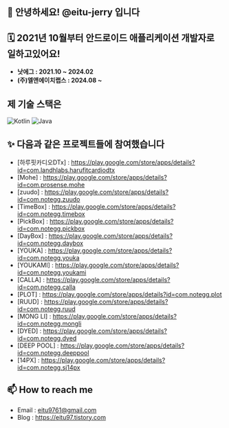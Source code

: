 ## 👋 안녕하세요! @eitu-jerry 입니다
## 🗓️ 2021년 10월부터 안드로이드 애플리케이션 개발자로 일하고있어요!
- <b>낫에그 : 2021.10 ~ 2024.02</b>
- <b>(주)엘앤에이치랩스 : 2024.08 ~</b>
## 제 기술 스택은
![Kotlin](https://img.shields.io/badge/kotlin-%237F52FF.svg?style=for-the-badge&logo=kotlin&logoColor=white) 	![Java](https://img.shields.io/badge/java-%23ED8B00.svg?style=for-the-badge&logo=openjdk&logoColor=white)
## ✨ 다음과 같은 프로젝트들에 참여했습니다
- [하루핏카디오DTx] : https://play.google.com/store/apps/details?id=com.landhlabs.harufitcardiodtx
- [Mohe]       : https://play.google.com/store/apps/details?id=com.prosense.mohe
- [zuudo]      : https://play.google.com/store/apps/details?id=com.notegg.zuudo
- [TimeBox]    : https://play.google.com/store/apps/details?id=com.notegg.timebox
- [PickBox]    : https://play.google.com/store/apps/details?id=com.notegg.pickbox
- [DayBox]     : https://play.google.com/store/apps/details?id=com.notegg.daybox
- [YOUKA]      : https://play.google.com/store/apps/details?id=com.notegg.youka
- [YOUKAMI]    : https://play.google.com/store/apps/details?id=com.notegg.youkami
- [CALLA]      : https://play.google.com/store/apps/details?id=com.notegg.calla
- [PLOT]       : https://play.google.com/store/apps/details?id=com.notegg.plot
- [RUUD]       : https://play.google.com/store/apps/details?id=com.notegg.ruud
- [MONG LI]    : https://play.google.com/store/apps/details?id=com.notegg.mongli
- [DYED]       : https://play.google.com/store/apps/details?id=com.notegg.dyed
- [DEEP POOL]  : https://play.google.com/store/apps/details?id=com.notegg.deeppool
- [14PX]       : https://play.google.com/store/apps/details?id=com.notegg.sj14px
## 📫 How to reach me 
- Email : eitu9761@gmail.com
- Blog : https://eitu97.tistory.com



<!---
eitu-jerry/eitu-jerry is a ✨ special ✨ repository because its `README.md` (this file) appears on your GitHub profile.
You can click the Preview link to take a look at your changes.
--->
